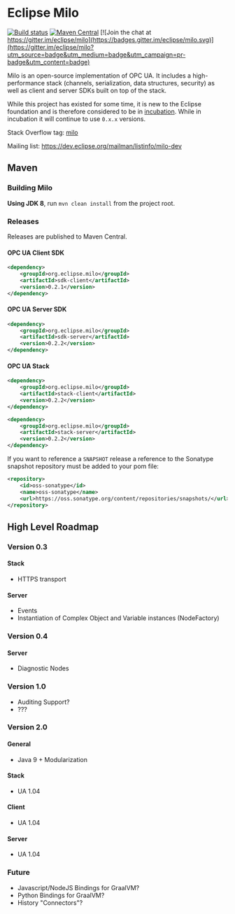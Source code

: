 # Eclipse Milo
[![Build status](https://travis-ci.org/eclipse/milo.svg?branch=master)](https://travis-ci.org/eclipse/milo)
[![Maven Central](https://img.shields.io/maven-central/v/org.eclipse.milo/milo.svg)](https://search.maven.org/#search%7Cgav%7C1%7Cg%3A%22org.eclipse.milo%22%20AND%20a%3A%22milo%22)
[![Join the chat at https://gitter.im/eclipse/milo](https://badges.gitter.im/eclipse/milo.svg)](https://gitter.im/eclipse/milo?utm_source=badge&utm_medium=badge&utm_campaign=pr-badge&utm_content=badge)

Milo is an open-source implementation of OPC UA. It includes a high-performance stack (channels, serialization, data structures, security) as well as client and server SDKs built on top of the stack.

While this project has existed for some time, it is new to the Eclipse foundation and is therefore considered to be in [incubation](https://eclipse.org/projects/dev_process/development_process.php#6_2_3_Incubation). While in incubation it will continue to use `0.x.x` versions.

Stack Overflow tag: [milo](http://stackoverflow.com/questions/tagged/milo)

Mailing list: https://dev.eclipse.org/mailman/listinfo/milo-dev


## Maven

### Building Milo

**Using JDK 8**, run `mvn clean install` from the project root.

### Releases

Releases are published to Maven Central. 

#### OPC UA Client SDK

```xml
<dependency>
    <groupId>org.eclipse.milo</groupId>
    <artifactId>sdk-client</artifactId>
    <version>0.2.1</version>
</dependency>
```

#### OPC UA Server SDK

```xml
<dependency>
    <groupId>org.eclipse.milo</groupId>
    <artifactId>sdk-server</artifactId>
    <version>0.2.2</version>
</dependency>
```

#### OPC UA Stack

```xml
<dependency>
    <groupId>org.eclipse.milo</groupId>
    <artifactId>stack-client</artifactId>
    <version>0.2.2</version>
</dependency>
```

```xml
<dependency>
    <groupId>org.eclipse.milo</groupId>
    <artifactId>stack-server</artifactId>
    <version>0.2.2</version>
</dependency>
```

If you want to reference a `SNAPSHOT` release a reference to the Sonatype snapshot repository must be added to your pom file:

```xml
<repository>
    <id>oss-sonatype</id>
    <name>oss-sonatype</name>
    <url>https://oss.sonatype.org/content/repositories/snapshots/</url>
</repository>
```

## High Level Roadmap
### Version 0.3
#### Stack
- HTTPS transport

#### Server
- Events
- Instantiation of Complex Object and Variable instances (NodeFactory)


### Version 0.4
#### Server
- Diagnostic Nodes


### Version 1.0
- Auditing Support?
- ???


### Version 2.0
#### General
- Java 9 + Modularization

#### Stack
- UA 1.04

#### Client
- UA 1.04

#### Server
- UA 1.04


### Future
- Javascript/NodeJS Bindings for GraalVM?
- Python Bindings for GraalVM?
- History "Connectors"?
